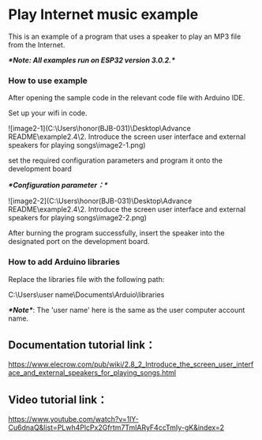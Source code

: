 # **Play Internet music example**



This is an example of a program that uses a speaker to play an MP3 file from the Internet.

 

***\*Note: All examples run on ESP32 version 3.0.2.\****

 

### **How to use example**

After opening the sample code in the relevant code file with Arduino IDE.

Set up your wifi in code.

![image2-1](C:\Users\honor(BJB-031)\Desktop\Advance README\example2.4\2. Introduce the screen user interface and external speakers for playing songs\image2-1.png)



set the required configuration parameters and program it onto the development board

***\*Configuration parameter：\****

![image2-2](C:\Users\honor(BJB-031)\Desktop\Advance README\example2.4\2. Introduce the screen user interface and external speakers for playing songs\image2-2.png)



After burning the program successfully, insert the speaker into the designated port on the development board.

### **How to add Arduino libraries**

Replace the libraries file with the following path:

C:\Users\user name\Documents\Arduio\libraries

 

***\*Note\****: The 'user name' here is the same as the user computer account name.

 

## **Documentation tutorial link**：

https://www.elecrow.com/pub/wiki/2.8_2_Introduce_the_screen_user_interface_and_external_speakers_for_playing_songs.html

 

## **Video** **tutorial link**：

https://www.youtube.com/watch?v=1lY-Cu6dnaQ&list=PLwh4PlcPx2Gfrtm7TmlARyF4ccTmIy-gK&index=2

 

